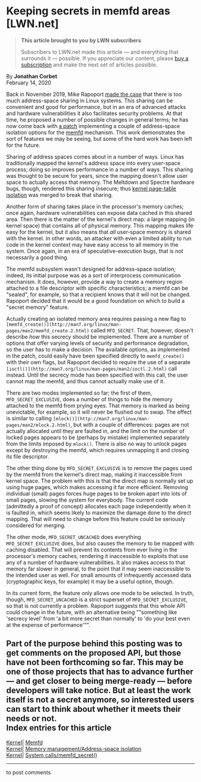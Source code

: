 # Keeping secrets in memfd areas [LWN.net]

> **This article brought to you by LWN subscribers**
> 
> Subscribers to LWN.net made this article — and everything that surrounds it — possible. If you appreciate our content, please [buy a subscription](/Promo/nst-nag3/subscribe) and make the next set of articles possible. 

By **Jonathan Corbet**  
February 14, 2020 

Back in November 2019, Mike Rapoport [made the case](/Articles/803823/) that there is too much address-space sharing in Linux systems. This sharing can be convenient and good for performance, but in an era of advanced attacks and hardware vulnerabilities it also facilitates security problems. At that time, he proposed a number of possible changes in general terms; he has now come back with [a patch](/ml/linux-kernel/20200130162340.GA14232@rapoport-lnx/) implementing a couple of address-space isolation options for the [memfd](/Articles/593918/) mechanism. This work demonstrates the sort of features we may be seeing, but some of the hard work has been left for the future. 

Sharing of address spaces comes about in a number of ways. Linux has traditionally mapped the kernel's address space into every user-space process; doing so improves performance in a number of ways. This sharing was thought to be secure for years, since the mapping doesn't allow user space to actually access that memory. The Meltdown and Spectre hardware bugs, though, rendered this sharing insecure; thus [kernel page-table isolation](/Articles/741878/) was merged to break that sharing. 

Another form of sharing takes place in the processor's memory caches; once again, hardware vulnerabilities can expose data cached in this shared area. Then there is the matter of the kernel's direct map: a large mapping (in kernel space) that contains all of physical memory. This mapping makes life easy for the kernel, but it also means that _all_ user-space memory is shared with the kernel. In other words, an attacker with even a limited ability to run code in the kernel context may have easy access to all memory in the system. Once again, in an era of speculative-execution bugs, that is not necessarily a good thing. 

The memfd subsystem wasn't designed for address-space isolation; indeed, its initial purpose was as a sort of interprocess communication mechanism. It does, however, provide a way to create a memory region attached to a file descriptor with specific characteristics; a memfd can be "sealed", for example, so that a recipient knows that it will not be changed. Rapoport decided that it would be a good foundation on which to build a "secret memory" feature. 

Actually creating an isolated memory area requires passing a new flag to `[memfd_create()](http://man7.org/linux/man-pages/man2/memfd_create.2.html)` called `MFD_SECRET`. That, however, doesn't describe _how_ this secrecy should be implemented. There are a number of options that offer varying levels of security and performance degradation, so the user has to make a decision. The available options, as implemented in the patch, could easily have been specified directly to `memfd_create()` with their own flags, but Rapoport decided to require the use of a separate `[ioctl()](http://man7.org/linux/man-pages/man2/ioctl.2.html)` call instead. Until the secrecy mode has been specified with this call, the user cannot map the memfd, and thus cannot actually make use of it. 

There are two modes implemented so far; the first of them, `MFD_SECRET_EXCLUSIVE`, does a number of things to hide the memory attached to the memfd from prying eyes. That memory is marked as being unevictable, for example, so it will never be flushed out to swap. The effect is similar to calling `[mlock()](http://man7.org/linux/man-pages/man2/mlock.2.html)`, but with a couple of differences: pages are not actually allocated until they are faulted in, and the limit on the number of locked pages appears to be (perhaps by mistake) implemented separately from the limits imposed by `mlock()`. There is also no way to unlock pages except by destroying the memfd, which requires unmapping it and closing its file descriptor. 

The other thing done by `MFD_SECRET_EXCLUSIVE` is to remove the pages used by the memfd from the kernel's direct map, making it inaccessible from kernel space. The problem with this is that the direct map is normally set up using huge pages, which makes accessing it far more efficient. Removing individual (small) pages forces huge pages to be broken apart into lots of small pages, slowing the system for everybody. The current code (admittedly a proof of concept) allocates each page independently when it is faulted in, which seems likely to maximize the damage done to the direct mapping. That will need to change before this feature could be seriously considered for merging. 

The other mode, `MFD_SECRET_UNCACHED` does everything `MFD_SECRET_EXCLUSIVE` does, but also causes the memory to be mapped with caching disabled. That will prevent its contents from ever living in the processor's memory caches, rendering it inaccessible to exploits that use any of a number of hardware vulnerabilities. It also makes access to that memory far slower in general, to the point that it may seem inaccessible to the intended user as well. For small amounts of infrequently accessed data (cryptographic keys, for example) it may be a useful option, though. 

In its current form, the feature only allows one mode to be selected. In truth, though, `MFD_SECRET_UNCACHED` is a strict superset of `MFD_SECRET_EXCLUSIVE`, so that is not currently a problem. Rapoport suggests that this whole API could change in the future, with an alternative being ""something like 'secrecy level' from 'a bit more secret than normally' to 'do your best even at the expense of performance'"". 

Part of the purpose behind this posting was to get comments on the proposed API, but those have not been forthcoming so far. This may be one of those projects that has to advance further — and get closer to being merge-ready — before developers will take notice. But at least the work itself is not a secret anymore, so interested users can start to think about whether it meets their needs or not.  
Index entries for this article  
---  
[Kernel](/Kernel/Index)| [Memfd](/Kernel/Index#Memfd)  
[Kernel](/Kernel/Index)| [Memory management/Address-space isolation](/Kernel/Index#Memory_management-Address-space_isolation)  
[Kernel](/Kernel/Index)| [System calls/memfd_secret()](/Kernel/Index#System_calls-memfd_secret)  
  


* * *

to post comments 

